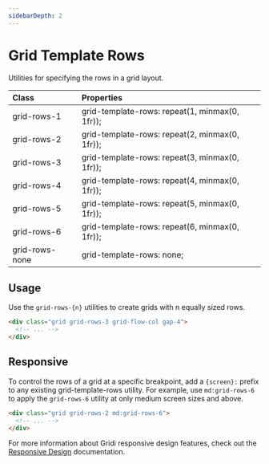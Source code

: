 ```yaml
---
sidebarDepth: 2
---
```


# Grid Template Rows

Utilities for specifying the rows in a grid layout.

| Class          | Properties                                     |
| :------------- | :--------------------------------------------- |
| grid-rows-1    | grid-template-rows: repeat(1, minmax(0, 1fr)); |
| grid-rows-2    | grid-template-rows: repeat(2, minmax(0, 1fr)); |
| grid-rows-3    | grid-template-rows: repeat(3, minmax(0, 1fr)); |
| grid-rows-4    | grid-template-rows: repeat(4, minmax(0, 1fr)); |
| grid-rows-5    | grid-template-rows: repeat(5, minmax(0, 1fr)); |
| grid-rows-6    | grid-template-rows: repeat(6, minmax(0, 1fr)); |
| grid-rows-none | grid-template-rows: none;                      |

## Usage

Use the `grid-rows-{n}` utilities to create grids with n equally sized rows.

```html
<div class="grid grid-rows-3 grid-flow-col gap-4">
  <!-- ... -->
</div>
```

## Responsive

To control the rows of a grid at a specific breakpoint, add a `{screen}:` prefix to any existing grid-template-rows utility. For example, use `md:grid-rows-6` to apply the `grid-rows-6` utility at only medium screen sizes and above.

```html
<div class="grid grid-rows-2 md:grid-rows-6">
  <!-- ... -->
</div>
```

For more information about Gridi responsive design features, check out the [Responsive Design](/guide/responsive-design) documentation.
